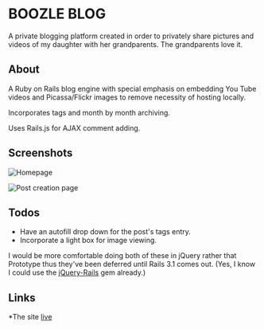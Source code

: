 BOOZLE BLOG
===========

A private blogging platform created in order to privately share pictures and videos of my daughter with her grandparents. The grandparents love it.

About
-----

A Ruby on Rails blog engine with special emphasis on embedding You Tube videos and Picassa/Flickr images to remove necessity of hosting locally.

Incorporates tags and month by month archiving.

Uses Rails.js for AJAX comment adding.

Screenshots
-----------

![Homepage](http://www.markholland.me/content/images/portfolio/boozle-blog/1.png "Homepage")

![Post creation page](http://www.markholland.me/content/images/portfolio/boozle-blog/3.png "Post creation page")

Todos
-----

- Have an autofill drop down for the post's tags entry.
- Incorporate a light box for image viewing.

I would be more comfortable doing both of these in jQuery rather that Prototype thus they've been deferred until Rails 3.1 comes out. (Yes, I know I could use the [jQuery-Rails](https://github.com/rails/jquery-ujs) gem already.) 

Links
-----

*The site [live](http:www.rebeccaholland.org)